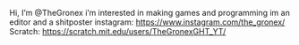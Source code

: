Hi, I’m @TheGronex
i’m interested in making games and programming
im an editor and a shitposter
instagram: https://www.instagram.com/the_gronex/
Scratch: https://scratch.mit.edu/users/TheGronexGHT_YT/
